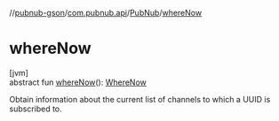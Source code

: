//[pubnub-gson](../../../index.md)/[com.pubnub.api](../index.md)/[PubNub](index.md)/[whereNow](where-now.md)

# whereNow

[jvm]\
abstract fun [whereNow](where-now.md)(): [WhereNow](../../com.pubnub.api.endpoints.presence/-where-now/index.md)

Obtain information about the current list of channels to which a UUID is subscribed to.
